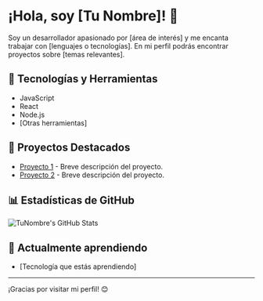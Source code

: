 # ¡Hola, soy [Tu Nombre]! 👋

Soy un desarrollador apasionado por [área de interés] y me encanta trabajar con [lenguajes o tecnologías]. En mi perfil podrás encontrar proyectos sobre [temas relevantes].

## 🔧 Tecnologías y Herramientas
- JavaScript
- React
- Node.js
- [Otras herramientas]

## 🚀 Proyectos Destacados
- [Proyecto 1](enlace) - Breve descripción del proyecto.
- [Proyecto 2](enlace) - Breve descripción del proyecto.

## 📊 Estadísticas de GitHub
![TuNombre's GitHub Stats](https://github-readme-stats.vercel.app/api?username=TuNombre&show_icons=true&theme=radical)

## 🌱 Actualmente aprendiendo
- [Tecnología que estás aprendiendo]

---
¡Gracias por visitar mi perfil! 😊
